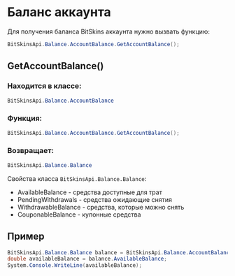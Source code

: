 ﻿# Баланс аккаунта
Для получения баланса BitSkins аккаунта нужно вызвать функцию:
```csharp
BitSkinsApi.Balance.AccountBalance.GetAccountBalance();
```

## GetAccountBalance()
### Находится в классе:
```csharp
BitSkinsApi.Balance.AccountBalance
```

### Функция:
```csharp
BitSkinsApi.Balance.AccountBalance.GetAccountBalance();
```
### Возвращает:
```csharp
BitSkinsApi.Balance.Balance
```
Свойства класса ```BitSkinsApi.Balance.Balance```:
* AvailableBalance - средства доступные для трат
* PendingWithdrawals - средства ожидающие снятия
* WithdrawableBalance - средства, которые можно снять
* CouponableBalance - купонные средства

## Пример
```csharp
BitSkinsApi.Balance.Balance balance = BitSkinsApi.Balance.AccountBalance.GetAccountBalance();
double availableBalance = balance.AvailableBalance;
System.Console.WriteLine(availableBalance);
```